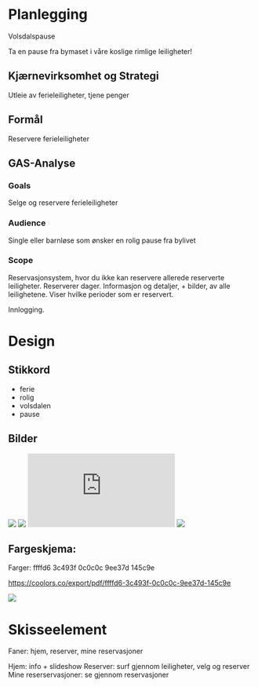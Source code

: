 # Planlegging

Volsdalspause

Ta en pause fra bymaset i våre koslige rimlige leiligheter!

## Kjærnevirksomhet og Strategi

Utleie av ferieleiligheter, tjene penger

## Formål

Reservere ferieleiligheter

## GAS-Analyse

### Goals

Selge og reservere ferieleiligheter

### Audience

Single eller barnløse som ønsker en rolig pause fra bylivet

### Scope

Reservasjonsystem, hvor du ikke kan reservere allerede reserverte leiligheter. Reserverer dager. 
Informasjon og detaljer, + bilder, av alle leilighetene. Viser hvilke perioder som er reservert.

Innlogging.


# Design

## Stikkord

 * ferie
 * rolig
 * volsdalen
 * pause
 
 ## Bilder
 
 ![](http://www.linkmottak.no/aktive%20mottak/Volsdalen/Volsdalen%201.jpg?w=646&h=0)
 ![](https://successinspirer.files.wordpress.com/2017/04/pause.jpg?w=776)
 ![](http://tub.tubgit.com/reimg/resize-img.php?src=http://tub.tubgit.com/images252/uwrynawijbq.jpg&h=450&w=728)
 ![](http://www.dagensperspektiv.no/sites/default/files/spor_om_arbeidsrett/73649_ferie.jpg)
 
 ## Fargeskjema:
 
 Farger: ffffd6 3c493f 0c0c0c 9ee37d 145c9e
 

 https://coolors.co/export/pdf/ffffd6-3c493f-0c0c0c-9ee37d-145c9e
 
 ![](https://coolors.co/export/png/ffffd6-3c493f-0c0c0c-9ee37d-145c9e)
 
 
 # Skisseelement
 
 Faner: hjem, reserver, mine reservasjoner
 
 Hjem: info + slideshow
 Reserver: surf gjennom leiligheter, velg og reserver
 Mine reserservasjoner: se gjennom reservasjoner
 
 
